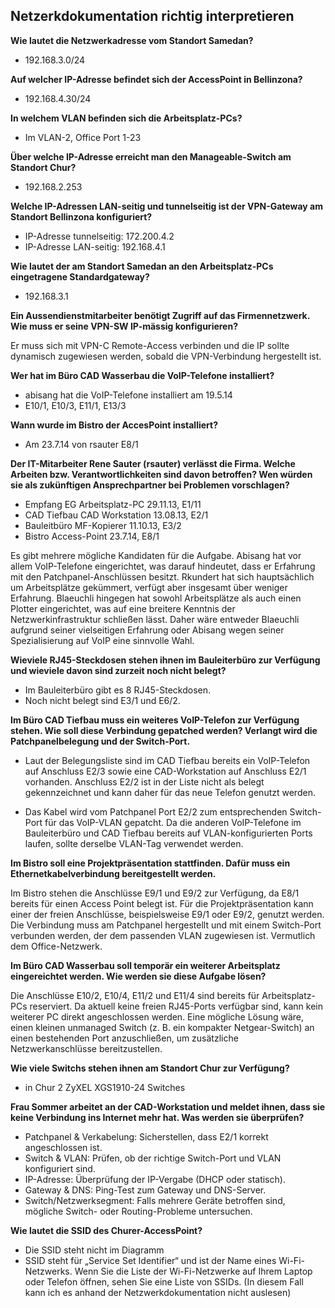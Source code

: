 ## Netzerkdokumentation richtig interpretieren


**Wie lautet die Netzwerkadresse vom Standort Samedan?**

- 192.168.3.0/24

**Auf welcher IP-Adresse befindet sich der AccessPoint in Bellinzona?**

- 192.168.4.30/24

**In welchem VLAN befinden sich die Arbeitsplatz-PCs?**

- Im VLAN-2, Office Port 1-23

**Über welche IP-Adresse erreicht man den Manageable-Switch am Standort Chur?**

- 192.168.2.253

**Welche IP-Adressen LAN-seitig und tunnelseitig ist der VPN-Gateway am Standort Bellinzona konfiguriert?**

- IP-Adresse tunnelseitig: 172.200.4.2
- IP-Adresse LAN-seitig: 192.168.4.1


**Wie lautet der am Standort Samedan an den Arbeitsplatz-PCs eingetragene Standardgateway?**

- 192.168.3.1

**Ein Aussendienstmitarbeiter benötigt Zugriff auf das Firmennetzwerk. Wie muss er seine VPN-SW IP-mässig konfigurieren?**

Er muss sich mit VPN-C Remote-Access verbinden und die IP sollte dynamisch zugewiesen werden, sobald die VPN-Verbindung hergestellt ist.

**Wer hat im Büro CAD Wasserbau die VoIP-Telefone installiert?**

- abisang hat die VoIP-Telefone installiert am 19.5.14
- E10/1, E10/3, E11/1, E13/3

**Wann wurde im Bistro der AccesPoint installiert?**

- Am 23.7.14 von rsauter E8/1

**Der IT-Mitarbeiter Rene Sauter (rsauter) verlässt die Firma. Welche Arbeiten bzw. Verantwortlichkeiten sind davon betroffen? Wen würden sie als zukünftigen Ansprechpartner bei Problemen vorschlagen?**

- Empfang EG Arbeitsplatz-PC 29.11.13, E1/11
- CAD Tiefbau CAD Workstation 13.08.13, E2/1
- Bauleitbüro MF-Kopierer 11.10.13, E3/2
- Bistro Access-Point 23.7.14, E8/1

Es gibt mehrere mögliche Kandidaten für die Aufgabe. Abisang hat vor allem VoIP-Telefone eingerichtet, was darauf hindeutet, dass er Erfahrung mit den Patchpanel-Anschlüssen besitzt. Rkundert hat sich hauptsächlich um Arbeitsplätze gekümmert, verfügt aber insgesamt über weniger Erfahrung. Blaeuchli hingegen hat sowohl Arbeitsplätze als auch einen Plotter eingerichtet, was auf eine breitere Kenntnis der Netzwerkinfrastruktur schließen lässt. Daher wäre entweder Blaeuchli aufgrund seiner vielseitigen Erfahrung oder Abisang wegen seiner Spezialisierung auf VoIP eine sinnvolle Wahl.


**Wieviele RJ45-Steckdosen stehen ihnen im Bauleiterbüro zur Verfügung und wieviele davon sind zurzeit noch nicht belegt?**

- Im Bauleiterbüro gibt es 8 RJ45-Steckdosen.
- Noch nicht belegt sind E3/1 und E6/2.

**Im Büro CAD Tiefbau muss ein weiteres VoIP-Telefon zur Verfügung stehen. Wie soll diese Verbindung gepatched werden? Verlangt wird die Patchpanelbelegung und der Switch-Port.**


- Laut der Belegungsliste sind im CAD Tiefbau bereits ein VoIP-Telefon auf Anschluss E2/3 sowie eine CAD-Workstation auf Anschluss E2/1 vorhanden. Anschluss E2/2 ist in der Liste nicht als belegt gekennzeichnet und kann daher für das neue Telefon genutzt werden.

- Das Kabel wird vom Patchpanel Port E2/2 zum entsprechenden Switch-Port für das VoIP-VLAN gepatcht. Da die    anderen VoIP-Telefone im Bauleiterbüro und CAD Tiefbau bereits auf VLAN-konfigurierten Ports laufen, sollte derselbe VLAN-Tag verwendet werden.

**Im Bistro soll eine Projektpräsentation stattfinden. Dafür muss ein Ethernetkabelverbindung bereitgestellt werden.**

Im Bistro stehen die Anschlüsse E9/1 und E9/2 zur Verfügung, da E8/1 bereits für einen Access Point belegt ist. Für die Projektpräsentation kann einer der freien Anschlüsse, beispielsweise E9/1 oder E9/2, genutzt werden. Die Verbindung muss am Patchpanel hergestellt und mit einem Switch-Port verbunden werden, der dem passenden VLAN zugewiesen ist. Vermutlich dem Office-Netzwerk.


**Im Büro CAD Wasserbau soll temporär ein weiterer Arbeitsplatz eingereichtet werden. Wie werden sie diese Aufgabe lösen?**

Die Anschlüsse E10/2, E10/4, E11/2 und E11/4 sind bereits für Arbeitsplatz-PCs reserviert. Da aktuell keine freien RJ45-Ports verfügbar sind, kann kein weiterer PC direkt angeschlossen werden. Eine mögliche Lösung wäre, einen kleinen unmanaged Switch (z. B. ein kompakter Netgear-Switch) an einen bestehenden Port anzuschließen, um zusätzliche Netzwerkanschlüsse bereitzustellen.

**Wie viele Switchs stehen ihnen am Standort Chur zur Verfügung?**

- in Chur 2 ZyXEL XGS1910-24 Switches

**Frau Sommer arbeitet an der CAD-Workstation und meldet ihnen, dass sie keine Verbindung ins Internet mehr hat. Was werden sie überprüfen?**

- Patchpanel & Verkabelung: Sicherstellen, dass E2/1 korrekt angeschlossen ist.
- Switch & VLAN: Prüfen, ob der richtige Switch-Port und VLAN konfiguriert sind.
- IP-Adresse: Überprüfung der IP-Vergabe (DHCP oder statisch).
- Gateway & DNS: Ping-Test zum Gateway und DNS-Server.
- Switch/Netzwerksegment: Falls mehrere Geräte betroffen sind, mögliche Switch- oder Routing-Probleme   untersuchen.

**Wie lautet die SSID des Churer-AccessPoint?**

- Die SSID steht nicht im Diagramm
- SSID steht für „Service Set Identifier“ und ist der Name eines Wi-Fi-Netzwerks. Wenn Sie die Liste der Wi-Fi-Netzwerke auf Ihrem Laptop oder Telefon öffnen, sehen Sie eine Liste von SSIDs. (In diesem Fall kann ich es anhand der Netzwerkdokumentation nicht auslesen)